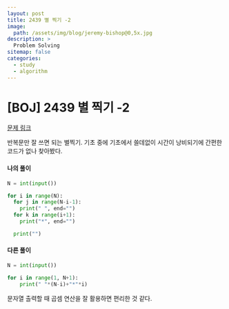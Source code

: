 ```yaml
---
layout: post
title: 2439 별 찍기 -2
image:
  path: /assets/img/blog/jeremy-bishop@0,5x.jpg
description: >
  Problem Solving
sitemap: false
categories:
  - study
  - algorithm
---
```


# [BOJ] 2439 별 찍기 -2

[문제 링크](https://boj.kr/2439)

반복문만 잘 쓰면 되는 별찍기.
기초 중에 기초에서 쓸데없이 시간이 낭비되기에 간편한 코드가 없나 찾아봤다.


#### 나의 풀이

```python
N = int(input())

for i in range(N):
  for j in range(N-i-1):
    print(" ", end="")
  for k in range(i+1):
    print("*", end="")

  print("")
```

#### 다른 풀이

```python
N = int(input())

for i in range(1, N+1):
    print(" "*(N-i)+"*"*i)
```

문자열 출력할 때 곱셈 연산을 잘 활용하면 편리한 것 같다.
